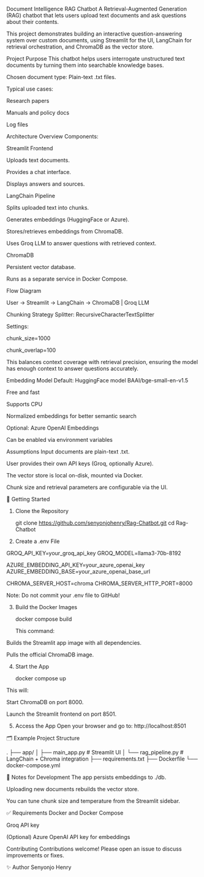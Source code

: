 Document Intelligence RAG Chatbot
A Retrieval-Augmented Generation (RAG) chatbot that lets users upload text documents and ask questions about their contents.

This project demonstrates building an interactive question-answering system over custom documents, using Streamlit for the UI, LangChain for retrieval orchestration, and ChromaDB as the vector store.

Project Purpose
This chatbot helps users interrogate unstructured text documents by turning them into searchable knowledge bases.

Chosen document type: Plain-text .txt files.

Typical use cases:

Research papers

Manuals and policy docs

Log files

Architecture Overview
Components:

Streamlit Frontend

Uploads text documents.

Provides a chat interface.

Displays answers and sources.

LangChain Pipeline

Splits uploaded text into chunks.

Generates embeddings (HuggingFace or Azure).

Stores/retrieves embeddings from ChromaDB.

Uses Groq LLM to answer questions with retrieved context.

ChromaDB

Persistent vector database.

Runs as a separate service in Docker Compose.

Flow Diagram

User -> Streamlit -> LangChain -> ChromaDB
                           |
                        Groq LLM

Chunking Strategy
Splitter: RecursiveCharacterTextSplitter

Settings:

chunk_size=1000

chunk_overlap=100

This balances context coverage with retrieval precision, ensuring the model has enough context to answer questions accurately.

Embedding Model
Default: HuggingFace model BAAI/bge-small-en-v1.5

Free and fast

Supports CPU

Normalized embeddings for better semantic search

Optional: Azure OpenAI Embeddings

Can be enabled via environment variables

Assumptions
Input documents are plain-text .txt.

User provides their own API keys (Groq, optionally Azure).

The vector store is local on-disk, mounted via Docker.

Chunk size and retrieval parameters are configurable via the UI.

🚀 Getting Started

1. Clone the Repository

   git clone https://github.com/senyonjohenry/Rag-Chatbot.git
cd Rag-Chatbot

2. Create a .env File

GROQ_API_KEY=your_groq_api_key
GROQ_MODEL=llama3-70b-8192

AZURE_EMBEDDING_API_KEY=your_azure_openai_key
AZURE_EMBEDDING_BASE=your_azure_openai_base_url

CHROMA_SERVER_HOST=chroma
CHROMA_SERVER_HTTP_PORT=8000

Note: Do not commit your .env file to GitHub!

3. Build the Docker Images
   
   docker compose build

   This command:

Builds the Streamlit app image with all dependencies.

Pulls the official ChromaDB image.

4. Start the App

   docker compose up
   
This will:

Start ChromaDB on port 8000.

Launch the Streamlit frontend on port 8501.

5. Access the App
Open your browser and go to:
http://localhost:8501


🗂️ Example Project Structure

.
├── app/
│   ├── main_app.py         # Streamlit UI
│   └── rag_pipeline.py     # LangChain + Chroma integration
├── requirements.txt
├── Dockerfile
└── docker-compose.yml

🧪 Notes for Development
The app persists embeddings to ./db.

Uploading new documents rebuilds the vector store.

You can tune chunk size and temperature from the Streamlit sidebar.

✅ Requirements
Docker and Docker Compose

Groq API key

(Optional) Azure OpenAI API key for embeddings

 Contributing
Contributions welcome! Please open an issue to discuss improvements or fixes.

✨ Author
Senyonjo Henry






